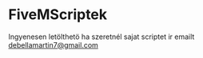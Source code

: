 # FiveMScriptek
Ingyenesen letölthetö ha szeretnél sajat scriptet ir emailt debellamartin7@gmail.com
